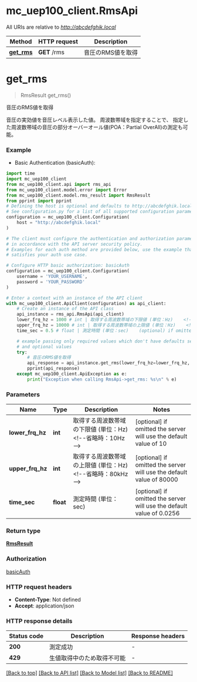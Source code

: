 # mc_uep100_client.RmsApi

All URIs are relative to *http://abcdefghik.local*

Method | HTTP request | Description
------------- | ------------- | -------------
[**get_rms**](RmsApi.md#get_rms) | **GET** /rms | 音圧のRMS値を取得


# **get_rms**
> RmsResult get_rms()

音圧のRMS値を取得

音圧の実効値を音圧レベル表示した値。   周波数帯域を指定することで、 指定した周波数帯域の音圧の部分オーバーオール値(POA：Partial OverAll)の測定も可能。 

### Example

* Basic Authentication (basicAuth):
```python
import time
import mc_uep100_client
from mc_uep100_client.api import rms_api
from mc_uep100_client.model.error import Error
from mc_uep100_client.model.rms_result import RmsResult
from pprint import pprint
# Defining the host is optional and defaults to http://abcdefghik.local
# See configuration.py for a list of all supported configuration parameters.
configuration = mc_uep100_client.Configuration(
    host = "http://abcdefghik.local"
)

# The client must configure the authentication and authorization parameters
# in accordance with the API server security policy.
# Examples for each auth method are provided below, use the example that
# satisfies your auth use case.

# Configure HTTP basic authorization: basicAuth
configuration = mc_uep100_client.Configuration(
    username = 'YOUR_USERNAME',
    password = 'YOUR_PASSWORD'
)

# Enter a context with an instance of the API client
with mc_uep100_client.ApiClient(configuration) as api_client:
    # Create an instance of the API class
    api_instance = rms_api.RmsApi(api_client)
    lower_frq_hz = 1000 # int | 取得する周波数帯域の下限値 (単位：Hz)    <!--省略時：10Hz  -->  (optional) if omitted the server will use the default value of 10
    upper_frq_hz = 10000 # int | 取得する周波数帯域の上限値 (単位：Hz)    <!--省略時：80kHz  -->  (optional) if omitted the server will use the default value of 80000
    time_sec = 0.5 # float | 測定時間 (単位：sec)    (optional) if omitted the server will use the default value of 0.0256

    # example passing only required values which don't have defaults set
    # and optional values
    try:
        # 音圧のRMS値を取得
        api_response = api_instance.get_rms(lower_frq_hz=lower_frq_hz, upper_frq_hz=upper_frq_hz, time_sec=time_sec)
        pprint(api_response)
    except mc_uep100_client.ApiException as e:
        print("Exception when calling RmsApi->get_rms: %s\n" % e)
```


### Parameters

Name | Type | Description  | Notes
------------- | ------------- | ------------- | -------------
 **lower_frq_hz** | **int**| 取得する周波数帯域の下限値 (単位：Hz)    &lt;!--省略時：10Hz  --&gt;  | [optional] if omitted the server will use the default value of 10
 **upper_frq_hz** | **int**| 取得する周波数帯域の上限値 (単位：Hz)    &lt;!--省略時：80kHz  --&gt;  | [optional] if omitted the server will use the default value of 80000
 **time_sec** | **float**| 測定時間 (単位：sec)    | [optional] if omitted the server will use the default value of 0.0256

### Return type

[**RmsResult**](RmsResult.md)

### Authorization

[basicAuth](../README.md#basicAuth)

### HTTP request headers

 - **Content-Type**: Not defined
 - **Accept**: application/json


### HTTP response details
| Status code | Description | Response headers |
|-------------|-------------|------------------|
**200** | 測定成功 |  -  |
**429** | 生値取得中のため取得不可能 |  -  |

[[Back to top]](#) [[Back to API list]](../README.md#documentation-for-api-endpoints) [[Back to Model list]](../README.md#documentation-for-models) [[Back to README]](../README.md)

